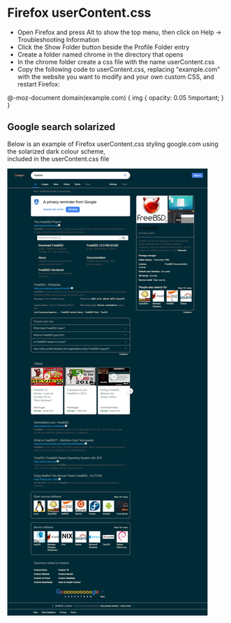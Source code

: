 # Firefox userContent.css

* Open Firefox and press Alt to show the top menu, then click on Help → Troubleshooting Information
* Click the Show Folder button beside the Profile Folder entry
* Create a folder named chrome in the directory that opens
* In the chrome folder create a css file with the name userContent.css
* Copy the following code to userContent.css, replacing "example.com" with the website you want to modify and your own custom CSS, and restart Firefox:

@-moz-document domain(example.com) {
    img { opacity: 0.05 !important; }
}

## Google search solarized

Below is an example of Firefox userContent.css styling google.com using the solarized dark colour scheme,  
included in the userContent.css file

![image](https://raw.githubusercontent.com/NapoleonWils0n/firefox-css/master/google-solarized.png)
